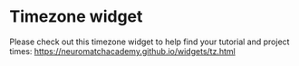 # Timezone widget

Please check out this timezone widget to help find your tutorial and project times: https://neuromatchacademy.github.io/widgets/tz.html
